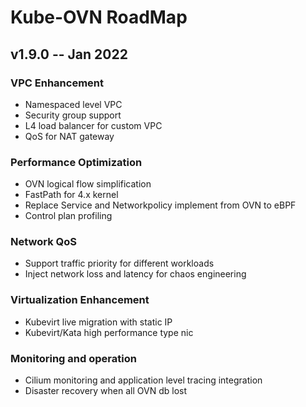 # Kube-OVN RoadMap

## v1.9.0 -- Jan 2022

### VPC Enhancement
- Namespaced level VPC 
- Security group support
- L4 load balancer for custom VPC
- QoS for NAT gateway

### Performance Optimization
- OVN logical flow simplification
- FastPath for 4.x kernel
- Replace Service and Networkpolicy implement from OVN to eBPF
- Control plan profiling

### Network QoS
- Support traffic priority for different workloads
- Inject network loss and latency for chaos engineering

### Virtualization Enhancement
- Kubevirt live migration with static IP
- Kubevirt/Kata high performance type nic

### Monitoring and operation
- Cilium monitoring and application level tracing integration
- Disaster recovery when all OVN db lost
